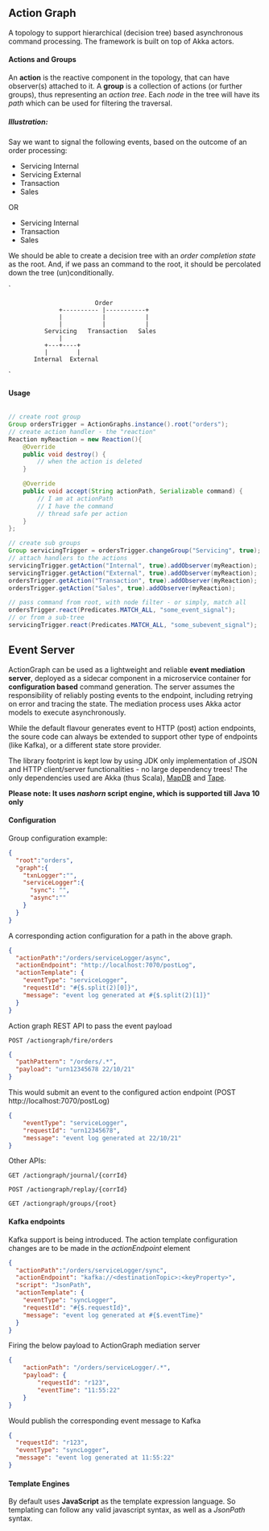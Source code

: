 ## Action Graph
A topology to support hierarchical (decision tree) based asynchronous command processing. The framework is built on top of Akka actors. 

#### Actions and Groups
An __action__ is the reactive component in the topology, that can have observer(s) attached to it. A __group__ is a collection of actions (or further groups), thus representing an _action tree_. Each _node_ in the tree will have its _path_ which can be used for filtering the traversal.

##### _Illustration:_ 
Say we want to signal the following events, based on the outcome of an order processing: 
- Servicing Internal
- Servicing External
- Transaction
- Sales
 
 OR
 
- Servicing Internal
- Transaction
- Sales

We should be able to create a decision tree with an _order completion state_ as the root. And, if we pass an command to the root, it should be percolated down the tree (un)conditionally. 

`

                            Order
                  +---------- |-----------+
                  |           |           |
                  |           |           |
              Servicing   Transaction   Sales
                  |
              +---+----+
              |        |
           Internal  External
`
#### Usage
```java

// create root group
Group ordersTrigger = ActionGraphs.instance().root("orders");
// create action handler - the "reaction"
Reaction myReaction = new Reaction(){
    @Override
    public void destroy() {
        // when the action is deleted
    }

    @Override
    public void accept(String actionPath, Serializable command) {
        // I am at actionPath
        // I have the command
        // thread safe per action
    }
};

// create sub groups
Group servicingTrigger = ordersTrigger.changeGroup("Servicing", true);
// attach handlers to the actions
servicingTrigger.getAction("Internal", true).addObserver(myReaction);
servicingTrigger.getAction("External", true).addObserver(myReaction);
ordersTrigger.getAction("Transaction", true).addObserver(myReaction);
ordersTrigger.getAction("Sales", true).addObserver(myReaction);

// pass command from root, with node filter - or simply, match all
ordersTrigger.react(Predicates.MATCH_ALL, "some_event_signal");
// or from a sub-tree
servicingTrigger.react(Predicates.MATCH_ALL, "some_subevent_signal");
```

## Event Server
ActionGraph can be used as a lightweight and reliable __event mediation server__, deployed as a sidecar component in a microservice container for __configuration based__ command generation. The server assumes the responsibility of reliably posting events to the endpoint, including retrying on error and tracing the state. The mediation process uses Akka actor models to execute asynchronously.

While the default flavour generates event to HTTP (post) action endpoints, the soure code can always be extended to support other type of endpoints (like Kafka), or a different state store provider.

The library footprint is kept low by using JDK only implementation of JSON and HTTP client/server functionalities - no large dependency trees! The only dependencies used are Akka (thus Scala), [MapDB](https://github.com/jankotek/mapdb/releases/tag/mapdb-1.0.9) and [Tape](https://github.com/square/tape). 

__Please note: It uses *nashorn* script engine, which is supported till Java 10 only__

#### Configuration
Group configuration example:

```json
{
  "root":"orders",
  "graph":{
    "txnLogger":"",
    "serviceLogger":{
      "sync": "",
      "async":""
    }
  }
}
```
A corresponding action configuration for a path in the above graph.
```json
{
  "actionPath":"/orders/serviceLogger/async",
  "actionEndpoint": "http://localhost:7070/postLog",
  "actionTemplate": {
    "eventType": "serviceLogger",
    "requestId": "#{$.split(2)[0]}",
    "message": "event log generated at #{$.split(2)[1]}"
  }
}
```
Action graph REST API to pass the event payload

`
POST /actiongraph/fire/orders
`
```json
{
  "pathPattern": "/orders/.*",
  "payload": "urn12345678 22/10/21"
}
```
This would submit an event to the configured action endpoint (POST http://localhost:7070/postLog)
```json
{
    "eventType": "serviceLogger",
    "requestId": "urn12345678",
    "message": "event log generated at 22/10/21"
}
```
Other APIs:

`
GET /actiongraph/journal/{corrId}
`

`
POST /actiongraph/replay/{corrId}
`

`
GET /actiongraph/groups/{root}
`

#### Kafka endpoints
Kafka support is being introduced. The action template configuration changes are to be made in the *actionEndpoint* element
```json
{
  "actionPath":"/orders/serviceLogger/sync",
  "actionEndpoint": "kafka://<destinationTopic>:<keyProperty>",
  "script": "JsonPath",
  "actionTemplate": {
    "eventType": "syncLogger",
    "requestId": "#{$.requestId}",
    "message": "event log generated at #{$.eventTime}"
  }
}
```
Firing the below payload to ActionGraph mediation server
```json
{
	"actionPath": "/orders/serviceLogger/.*",
	"payload": {
		"requestId": "r123", 
		"eventTime": "11:55:22"
	}
}
```
Would publish the corresponding event message to Kafka
```json
{
  "requestId": "r123",
  "eventType": "syncLogger",
  "message": "event log generated at 11:55:22"
}
```
#### Template Engines
By default uses __JavaScript__ as the template expression language. So templating can follow any valid javascript syntax, as well as a _JsonPath_ syntax.
